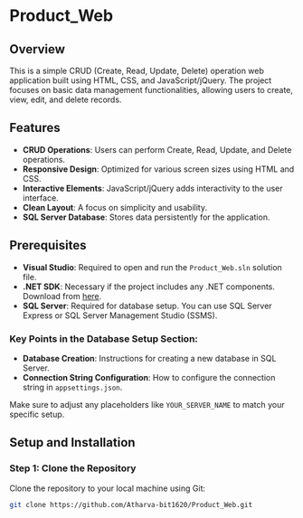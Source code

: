 # Product_Web

## Overview
This is a simple CRUD (Create, Read, Update, Delete) operation web application built using HTML, CSS, and JavaScript/jQuery. The project focuses on basic data management functionalities, allowing users to create, view, edit, and delete records.

## Features
- **CRUD Operations**: Users can perform Create, Read, Update, and Delete operations.
- **Responsive Design**: Optimized for various screen sizes using HTML and CSS.
- **Interactive Elements**: JavaScript/jQuery adds interactivity to the user interface.
- **Clean Layout**: A focus on simplicity and usability.
-  **SQL Server Database**: Stores data persistently for the application.

## Prerequisites
- **Visual Studio**: Required to open and run the `Product_Web.sln` solution file.
- **.NET SDK**: Necessary if the project includes any .NET components. Download from [here](https://dotnet.microsoft.com/download).
- **SQL Server**: Required for database setup. You can use SQL Server Express or SQL Server Management Studio (SSMS).

### Key Points in the Database Setup Section:
- **Database Creation**: Instructions for creating a new database in SQL Server.
- **Connection String Configuration**: How to configure the connection string in `appsettings.json`.

Make sure to adjust any placeholders like `YOUR_SERVER_NAME` to match your specific setup.

## Setup and Installation
### Step 1: Clone the Repository
Clone the repository to your local machine using Git:
   ```bash
   git clone https://github.com/Atharva-bit1620/Product_Web.git

